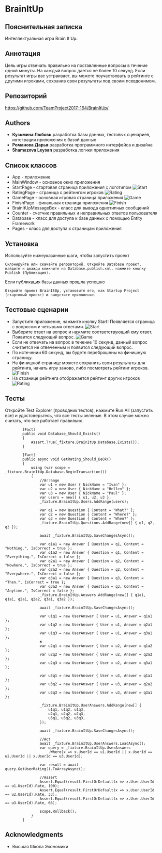 ﻿# BrainItUp
## Пояснительная записка

Интеллектуальная игра Brain It Up. 

## Аннотация

Цель игры отвечать правильно на поставленные вопросы в течение одной минуты. 
На каждый вопрос дается не более 10 секунд. Если результат игры вас устраивает, вы можете поучаствовать 
в рейтинге с другими игроками, сохранив свои результаты под своим псевдонимом.

## Репозиторий

https://github.com/TeamProject2017-164/BrainItUp/

## Authors

* **Кузьмина Любовь** разработка базы данных, тестовых сценариев, интеграция приложения с базой данных 
* **Романова Дарья** разработка программного интерфейса и дизайна
* **Shamazova Leysan** разработка логики приложения

## Список классов
* App - приложение
* MainWindow - основное окно приложения
* StartPage - стартовая страница приложения с логотипом
![Start](https://github.com/TeamProject2017-164/BrainItUp/blob/master/ScreenShoots/Start.png)
* RatingPage - страница с рейтингом игроков
![Rating](https://github.com/TeamProject2017-164/BrainItUp/blob/master/ScreenShoots/Rating.png)
* GamePage - основная игровая страница приложения
![Game](https://github.com/TeamProject2017-164/BrainItUp/blob/master/ScreenShoots/Game.png)
* FinishPage - финальная страница приложения
![Finish](https://github.com/TeamProject2017-164/BrainItUp/blob/master/ScreenShoots/Finish.png)
* BrainItUpMessageBox - класс для вывода однотипных сообщений
* Counter - счетчик правильных и неправильных ответов пользователя
* Database - класс для доступа к базе данных с помощью Entity Framework 
* Pages - класс для доступа к страницам приложения

## Установка

Используйте нижеуказанные шаги, чтобы запустить проект

```
Склонируйте или скачайте репозиторий. Откройте Database проект, найдите и дважды кликните на Database.publish.xml, нажмите кнопку Publish (Публикация). 
```

Если публикация базы данных прошла успешно

```
Откройте проект BrainItUp, установите его, как Startup Project (стартовый проект) и запустите приложение.
```
## Тестовые сценарии

* Запустите приложение, нажмите кнопку Start! Появляется страница с вопросом и четырьмя ответами. 
![Start](https://github.com/TeamProject2017-164/BrainItUp/blob/master/ScreenShoots/Start.png)
* Выберите ответ на вопрос и нажмите соответствующий ему ответ. Появится следующий вопрос.
![Game](https://github.com/TeamProject2017-164/BrainItUp/blob/master/ScreenShoots/Game.png)
* Если не отвечать на вопрос в течение 10 секунд, данный вопрос считается не отвеченным и появится следующий вопрос.
* По истечении 60 секунд, вы будете переброшены на финишную страницу.
* На финишной странице можете сохранить свои результаты для рейтинга, начать игру заново, либо посмотреть рейтинг игроков.
![Finish](https://github.com/TeamProject2017-164/BrainItUp/blob/master/ScreenShoots/Finish.png)
* На странице рейтинга отображается рейтинг других игроков
![Rating](https://github.com/TeamProject2017-164/BrainItUp/blob/master/ScreenShoots/Rating.png)

## Тесты

Откройте Test Explorer (проводник тестов), нажмите Run All (запустить все) и удостоверьтесь, что все тесты зеленые.
В этом случае можно считать, что все работает правильно.

```
        [Fact]
        public void Database_Should_Exists()
        {
            Assert.True(_fixture.BrainItUp.Database.Exists());
        }

		[Fact]
        public async void GetRating_Should_BeOk()
        {
            using (var scope = _fixture.BrainItUp.Database.BeginTransaction())
            {
                //Arrange
                var u1 = new User { NickName = "Ivan" };
                var u2 = new User { NickName = "Hellen" };
                var u3 = new User { NickName = "Paul" };
                var users = new[] { u1, u2, u3 };
                _fixture.BrainItUp.Users.AddRange(users);

                var q1 = new Question { Content = "What?" };
                var q2 = new Question { Content = "Where?" };
                var q3 = new Question { Content = "When?" };
                _fixture.BrainItUp.Questions.AddRange(new[] { q1, q2, q3 });

                await _fixture.BrainItUp.SaveChangesAsync(); 

                var q1a1 = new Answer { Question = q1, Content = "Nothing.", IsCorrect = true };
                var q1a2 = new Answer { Question = q1, Content = "Everything.", IsCorrect = false };
                var q2a1 = new Answer { Question = q2, Content = "Nowhere.", IsCorrect = true };
                var q2a2 = new Answer { Question = q2, Content = "Everywhere.", IsCorrect = false };
                var q3a1 = new Answer { Question = q3, Content = "Then.", IsCorrect = true };
                var q3a2 = new Answer { Question = q3, Content = "Anytime.", IsCorrect = false };
                _fixture.BrainItUp.Answers.AddRange(new[] { q1a1, q1a1, q2a1, q2a2, q3a1, q3a2 });

                await _fixture.BrainItUp.SaveChangesAsync(); 

                var u1q1 = new UserAnswer { User = u1, Answer = q1a1 };
                var u1q2 = new UserAnswer { User = u1, Answer = q2a1 };
                var u1q3 = new UserAnswer { User = u1, Answer = q3a1 };
				ж
                var u2q1 = new UserAnswer { User = u2, Answer = q1a2 };
                var u2q2 = new UserAnswer { User = u2, Answer = q2a2 };
                var u2q3 = new UserAnswer { User = u2, Answer = q3a1 };

                var u3q1 = new UserAnswer { User = u3, Answer = q1a1 };
                var u3q2 = new UserAnswer { User = u3, Answer = q2a2 };
                var u3q3 = new UserAnswer { User = u3, Answer = q3a1 };

                _fixture.BrainItUp.UserAnswers.AddRange(new[] {
                    u1q1, u1q2, u1q3,
                    u2q1, u2q2, u2q3,
                    u3q1, u3q2, u3q3,
                });

                await _fixture.BrainItUp.SaveChangesAsync();

                //Act
                await _fixture.BrainItUp.UserAnswers.LoadAsync();
                var query = _fixture.BrainItUp.UserAnswers
                    .Where(x => x.UserId == u1.UserId || x.UserId == u2.UserId || x.UserId == u3.UserId);

                var result = await query.GetUserRating().ToArrayAsync();

                //Assert
                Assert.Equal(result.FirstOrDefault(x => x.User.UserId == u1.UserId).Rate, 100);
                Assert.Equal(result.FirstOrDefault(x => x.User.UserId == u2.UserId).Rate, 33);
                Assert.Equal(result.FirstOrDefault(x => x.User.UserId == u3.UserId).Rate, 66);

                scope.Rollback();
            }
        }
```

## Acknowledgments

* Высшая Школа Экономики
